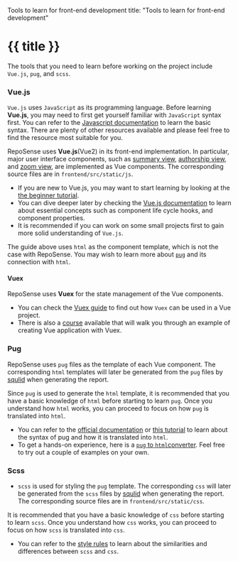 <variable name="title">Tools to learn for front-end development</variable>
<frontmatter>
  title: "Tools to learn for front-end development"
</frontmatter>

<h1 class="display-4"><md>{{ title }}</md></h1>

<div class="lead">

The tools that you need to learn before working on the project include `Vue.js`, `pug`, and `scss`. 
</div>

<!-- ------------------------------------------------------------------------------------------------------ -->

### Vue.js

<box type="info" seamless>

`Vue.js` uses `JavaScript` as its programming language. Before learning **Vue.js**, you may need to first get yourself familiar with `JavaScript` syntax first.
You can refer to the [Javascript documentation](https://devdocs.io/javascript/) to learn the basic syntax. There are plenty of other resources available and please feel free to find the resource most suitable for you.
</box>

RepoSense uses **Vue.js**(Vue2) in its front-end implementation. In particular, major user interface components, such as [summary view](report.html#summary-view-v-summary-js), [authorship view](report.html#authorship-view-v-authorship-js), and [zoom view](report.html#zoom-view-v-zoom-js), are implemented as Vue components. The corresponding source files are in `frontend/src/static/js`.

* If you are new to Vue.js, you may want to start learning by looking at the [the beginner tutorial](https://www.vuemastery.com/courses/intro-to-vue-js/). 
* You can dive deeper later by checking the [Vue.js documentation](https://vuejs.org/v2/guide/index.html) to learn about essential concepts such as component life cycle hooks, and component properties.
* It is recommended if you can work on some small projects first to gain more solid understanding of `Vue.js`.

<box type="warning" seamless>

The guide above uses `html` as the component template, which is not the case with RepoSense. You may wish to learn more about [`pug`](#pug) and its connection with `html`.
</box>

#### Vuex

RepoSense uses **Vuex** for the state management of the Vue components.

* You can check the [Vuex guide](https://vuex.vuejs.org/guide/#the-simplest-store) to find out how `Vuex` can be used in a Vue project. 
* There is also a [course](https://vueschool.io/courses/vuex-for-everyone) available that will walk you through an example of creating Vue application with Vuex.

<!-- ------------------------------------------------------------------------------------------------------ -->

### Pug

RepoSense uses `pug` files as the template of each Vue component. The corresponding `html` templates will later be generated from the `pug` files by [squlid](https://github.com/ongspxm/spuild2) when generating the report.

<box type="info" seamless>

Since `pug` is used to generate the `html` template, it is recommended that you have a basic knowledge of `html` before starting to learn `pug`. Once you understand how `html` works, you can proceed to focus on how `pug` is translated into `html`.
</box>

* You can refer to the [official documentation](https://pugjs.org/api/getting-started.html) or [this tutorial](https://www.youtube.com/watch?v=kt3cEjjkCZA) to learn about the syntax of pug and how it is translated into `html`.
* To get a hands-on experience, here is a [`pug` to `html`converter](https://pughtml.com/). Feel free to try out a couple of examples on your own.

<!-- ------------------------------------------------------------------------------------------------------ -->

### Scss

* `scss` is used for styling the `pug` template. The corresponding `css` will later be generated from the `scss` files by [squlid](https://github.com/ongspxm/spuild2) when generating the report. The corresponding source files are in `frontend/src/static/css`. 

<box type="info" seamless>

It is recommended that you have a basic knowledge of `css` before starting to learn `scss`. Once you understand how `css` works, you can proceed to focus on how `scss` is translated into `css`.
</box>

* You can refer to the [style rules](https://sass-lang.com/documentation/style-rules) to learn about the similarities and differences between `scss` and `css`. 
